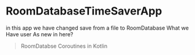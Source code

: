 # RoomDatabaseTimeSaverApp
in this app we have changed save from a file to RoomDatabase 
What we Have user As new in here?

 > RoomDatabse
 > Coroutines in Kotlin
